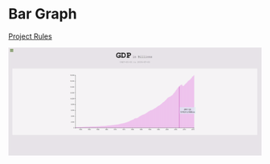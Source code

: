 # Bar Graph

[Project Rules](https://www.freecodecamp.org/learn/data-visualization/data-visualization-projects/visualize-data-with-a-bar-chart)

[![bar graph](/Bar/bar.png)](https://codepen.io/iruminii/pen/ExOVPgB)
